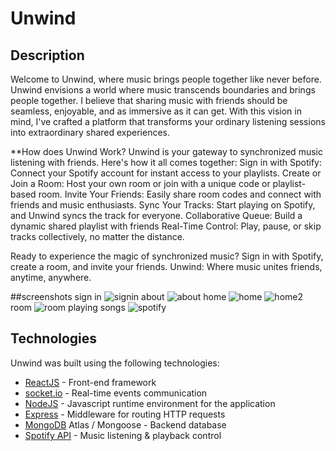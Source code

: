 # Unwind

## Description

Welcome to Unwind, where music brings people together like never before. 
Unwind envisions a world where music transcends boundaries and brings people together. I believe that sharing music with friends should be seamless, enjoyable, and as immersive as it can get. With this vision in mind, I've crafted a platform that transforms your ordinary listening sessions into extraordinary shared experiences.

**How does Unwind Work?
Unwind is your gateway to synchronized music listening with friends. Here's how it all comes together:
Sign in with Spotify: Connect your Spotify account for instant access to your playlists.
Create or Join a Room: Host your own room or join with a unique code or playlist-based room.
Invite Your Friends: Easily share room codes and connect with friends and music enthusiasts.
Sync Your Tracks: Start playing on Spotify, and Unwind syncs the track for everyone.
Collaborative Queue: Build a dynamic shared playlist with friends
Real-Time Control: Play, pause, or skip tracks collectively, no matter the distance.

Ready to experience the magic of synchronized music? Sign in with Spotify, create a room, and invite your friends. Unwind: Where music unites friends, anytime, anywhere.

##screenshots
sign in
![signin](https://github.com/Revant202/unwind/assets/76607683/f3e77549-c059-46c6-88e1-a11a00643b48)
about
![about](https://github.com/Revant202/unwind/assets/76607683/5a0a8550-18e0-458f-9faa-f3ca26d81b4f)
home
![home](https://github.com/Revant202/unwind/assets/76607683/5db9565b-ade5-490b-b562-52d7a924b1da)
![home2](https://github.com/Revant202/unwind/assets/76607683/7c58ff34-8f6a-4f99-819e-df17e912d950)
room
![room](https://github.com/Revant202/unwind/assets/76607683/98a3925a-54b2-4877-b787-6dbf6ad5efa7)
playing songs
![spotify](https://github.com/Revant202/unwind/assets/76607683/57cb2665-8897-4800-8e1b-22e8ed6f4f42)



## Technologies

Unwind was built using the following technologies:

* [ReactJS](https://reactjs.org/) - Front-end framework
* [socket.io](https://socket.io/) - Real-time events communication 
* [NodeJS](https://nodejs.org/en/) - Javascript runtime environment for the application
* [Express](https://expressjs.com/) - Middleware for routing HTTP requests
* [MongoDB](https://www.mongodb.com/) Atlas / Mongoose - Backend database
* [Spotify API](https://developer.spotify.com/) - Music listening & playback control

